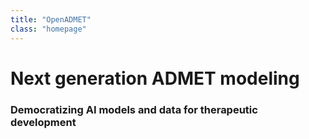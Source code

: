 ```yaml
---
title: "OpenADMET"
class: "homepage"
---
```


# Next generation ADMET modeling
### Democratizing AI models and data for therapeutic development
